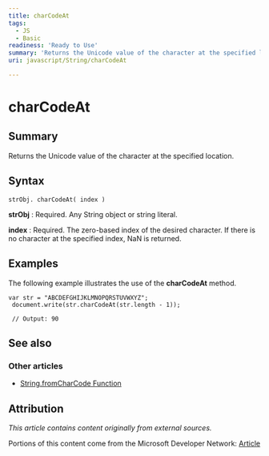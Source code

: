 ```yaml
---
title: charCodeAt
tags:
  - JS
  - Basic
readiness: 'Ready to Use'
summary: 'Returns the Unicode value of the character at the specified location.'
uri: javascript/String/charCodeAt

---
```

# charCodeAt

## Summary

Returns the Unicode value of the character at the specified location.

## Syntax

    strObj. charCodeAt( index )

**strObj**
:   Required. Any String object or string literal.

**index**
:   Required. The zero-based index of the desired character. If there is no character at the specified index, NaN is returned.

## Examples

The following example illustrates the use of the **charCodeAt** method.

``` {.js}
var str = "ABCDEFGHIJKLMNOPQRSTUVWXYZ";
 document.write(str.charCodeAt(str.length - 1));

 // Output: 90
```

## See also

### Other articles

-   [String.fromCharCode Function](/javascript/String/fromCharCode)

## Attribution

*This article contains content originally from external sources.*

Portions of this content come from the Microsoft Developer Network: [Article](http://msdn.microsoft.com/en-us/library/ie/hza4d04f(v=vs.94).aspx)


